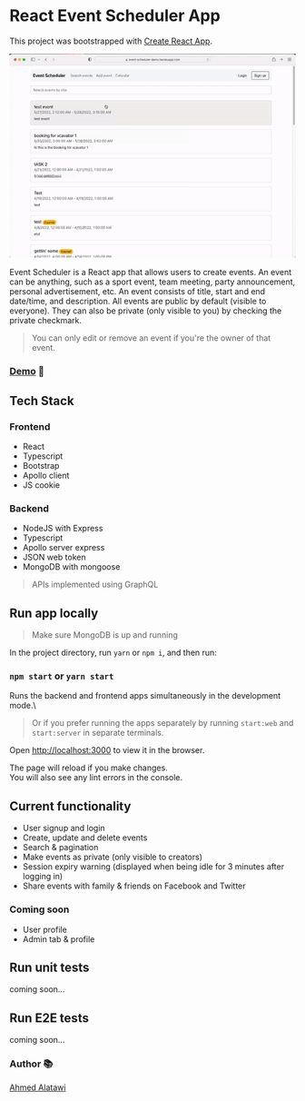 # React Event Scheduler App

This project was bootstrapped with [Create React App](https://github.com/facebook/create-react-app).

![](./images/react-event-pic.gif)

Event Scheduler is a React app that allows users to create events. An event can be anything, such as a sport event, team meeting, party announcement, personal advertisement, etc. An event consists of title, start and end date/time, and description. All events are public by default (visible to everyone). They can also be private (only visible to you) by checking the private checkmark.

> You can only edit or remove an event if you're the owner of that event.

### [Demo](https://event-scheduler-demo.herokuapp.com/) :movie_camera:

## Tech Stack

### Frontend

- React
- Typescript
- Bootstrap
- Apollo client
- JS cookie

### Backend

- NodeJS with Express
- Typescript
- Apollo server express
- JSON web token
- MongoDB with mongoose

> APIs implemented using GraphQL

## Run app locally

> Make sure MongoDB is up and running

In the project directory, run `yarn` or `npm i`, and then run:

### `npm start` or `yarn start`

Runs the backend and frontend apps simultaneously in the development mode.\

> Or if you prefer running the apps separately by running `start:web` and `start:server` in separate terminals.

Open [http://localhost:3000](http://localhost:3000) to view it in the browser.

The page will reload if you make changes.\
You will also see any lint errors in the console.

## Current functionality

- User signup and login
- Create, update and delete events
- Search & pagination
- Make events as private (only visible to creators)
- Session expiry warning (displayed when being idle for 3 minutes after logging in)
- Share events with family & friends on Facebook and Twitter

### Coming soon

- User profile
- Admin tab & profile

## Run unit tests

coming soon...

## Run E2E tests

coming soon...

### Author :books:

[Ahmed Alatawi](https://github.com/AhmedAlatawi)
